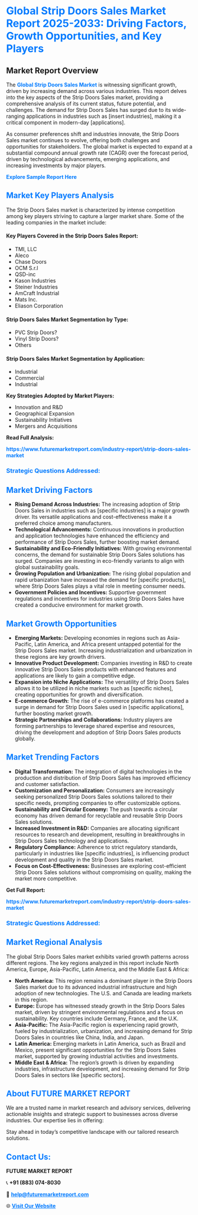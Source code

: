 <h1 style="color: #007BFF;">Global Strip Doors Sales Market Report 2025-2033: Driving Factors, Growth Opportunities, and Key Players</h1>

<section id="overview">
<h2>Market Report Overview</h2>
<p>The <a href="https://www.futuremarketreport.com/industry-report/strip-doors-sales-market" style="color: #007BFF; text-decoration: none;"><strong>Global Strip Doors Sales Market</strong></a> is witnessing significant growth, driven by increasing demand across various industries. This report delves into the key aspects of the Strip Doors Sales market, providing a comprehensive analysis of its current status, future potential, and challenges. The demand for Strip Doors Sales has surged due to its wide-ranging applications in industries such as [insert industries], making it a critical component in modern-day [applications].</p>
<p>As consumer preferences shift and industries innovate, the Strip Doors Sales market continues to evolve, offering both challenges and opportunities for stakeholders. The global market is expected to expand at a substantial compound annual growth rate (CAGR) over the forecast period, driven by technological advancements, emerging applications, and increasing investments by major players.</p>
</section>

<section id="overview">
<p><a href="https://www.futuremarketreport.com/request-sample/reportId=109593" style="color: #007BFF; text-decoration: none;"><strong>Explore Sample Report Here</strong></a></p>
</section>

<section id="key-players">
<h2 style="color: #007BFF;">Market Key Players Analysis</h2>
<p>The Strip Doors Sales market is characterized by intense competition among key players striving to capture a larger market share. Some of the leading companies in the market include:</p>
<h4>Key Players Covered in the Strip Doors Sales Report:</h4>
<ul><li>TMI, LLC</li><li>Aleco</li><li>Chase Doors</li><li>OCM S.r.l</li><li>QSD-inc</li><li>Kason Industries</li><li>Steiner Industries</li><li>AmCraft Industrial</li><li>Mats Inc.</li><li>Eliason Corporation</li></ul>
<h4>Strip Doors Sales Market Segmentation by Type:</h4>
<ul><li>PVC Strip Doors?</li><li>Vinyl Strip Doors?</li><li>Others</li></ul>

<h4>Strip Doors Sales Market Segmentation by Application:</h4>
<ul><li>Industrial</li><li>Commercial</li><li>Industrial</li></ul>
<p><strong>Key Strategies Adopted by Market Players:</strong></p>
<ul>
<li>Innovation and R&D</li>
<li>Geographical Expansion</li>
<li>Sustainability Initiatives</li>
<li>Mergers and Acquisitions</li>
</ul>
</section>

<section>
<p><strong>Read Full Analysis: </strong></p><a href="https://www.futuremarketreport.com/industry-report/strip-doors-sales-market" style="color: #007BFF; text-decoration: none;"><strong>https://www.futuremarketreport.com/industry-report/strip-doors-sales-market</strong></a>
<h3 style="color: #007BFF;">Strategic Questions Addressed:</h3>
</section>

<section id="driving-factors">
<h2 style="color: #007BFF;">Market Driving Factors</h2>
<ul>
<li><strong>Rising Demand Across Industries:</strong> The increasing adoption of Strip Doors Sales in industries such as [specific industries] is a major growth driver. Its versatile applications and cost-effectiveness make it a preferred choice among manufacturers.</li>
<li><strong>Technological Advancements:</strong> Continuous innovations in production and application technologies have enhanced the efficiency and performance of Strip Doors Sales, further boosting market demand.</li>
<li><strong>Sustainability and Eco-Friendly Initiatives:</strong> With growing environmental concerns, the demand for sustainable Strip Doors Sales solutions has surged. Companies are investing in eco-friendly variants to align with global sustainability goals.</li>
<li><strong>Growing Population and Urbanization:</strong> The rising global population and rapid urbanization have increased the demand for [specific products], where Strip Doors Sales plays a vital role in meeting consumer needs.</li>
<li><strong>Government Policies and Incentives:</strong> Supportive government regulations and incentives for industries using Strip Doors Sales have created a conducive environment for market growth.</li>
</ul>
</section>

<section id="growth-opportunities">
<h2 style="color: #007BFF;">Market Growth Opportunities</h2>
<ul>
<li><strong>Emerging Markets:</strong> Developing economies in regions such as Asia-Pacific, Latin America, and Africa present untapped potential for the Strip Doors Sales market. Increasing industrialization and urbanization in these regions are key growth drivers.</li>
<li><strong>Innovative Product Development:</strong> Companies investing in R&D to create innovative Strip Doors Sales products with enhanced features and applications are likely to gain a competitive edge.</li>
<li><strong>Expansion into Niche Applications:</strong> The versatility of Strip Doors Sales allows it to be utilized in niche markets such as [specific niches], creating opportunities for growth and diversification.</li>
<li><strong>E-commerce Growth:</strong> The rise of e-commerce platforms has created a surge in demand for Strip Doors Sales used in [specific applications], further boosting market growth.</li>
<li><strong>Strategic Partnerships and Collaborations:</strong> Industry players are forming partnerships to leverage shared expertise and resources, driving the development and adoption of Strip Doors Sales products globally.</li>
</ul>
</section>

<section id="trending-factors">
<h2 style="color: #007BFF;">Market Trending Factors</h2>
<ul>
<li><strong>Digital Transformation:</strong> The integration of digital technologies in the production and distribution of Strip Doors Sales has improved efficiency and customer satisfaction.</li>
<li><strong>Customization and Personalization:</strong> Consumers are increasingly seeking personalized Strip Doors Sales solutions tailored to their specific needs, prompting companies to offer customizable options.</li>
<li><strong>Sustainability and Circular Economy:</strong> The push towards a circular economy has driven demand for recyclable and reusable Strip Doors Sales solutions.</li>
<li><strong>Increased Investment in R&D:</strong> Companies are allocating significant resources to research and development, resulting in breakthroughs in Strip Doors Sales technology and applications.</li>
<li><strong>Regulatory Compliance:</strong> Adherence to strict regulatory standards, particularly in industries like [specific industries], is influencing product development and quality in the Strip Doors Sales market.</li>
<li><strong>Focus on Cost-Effectiveness:</strong> Businesses are exploring cost-efficient Strip Doors Sales solutions without compromising on quality, making the market more competitive.</li>
</ul>
</section>

<section>
<p><strong>Get Full Report: </strong></p><a href="https://www.futuremarketreport.com/industry-report/strip-doors-sales-market" style="color: #007BFF; text-decoration: none;"><strong>https://www.futuremarketreport.com/industry-report/strip-doors-sales-market</strong></a>
<h3 style="color: #007BFF;">Strategic Questions Addressed:</h3>
</section>


<section id="regional-analysis">
<h2 style="color: #007BFF;">Market Regional Analysis</h2>
<p>The global Strip Doors Sales market exhibits varied growth patterns across different regions. The key regions analyzed in this report include North America, Europe, Asia-Pacific, Latin America, and the Middle East & Africa:</p>
<ul>
<li><strong>North America:</strong> This region remains a dominant player in the Strip Doors Sales market due to its advanced industrial infrastructure and high adoption of new technologies. The U.S. and Canada are leading markets in this region.</li>
<li><strong>Europe:</strong> Europe has witnessed steady growth in the Strip Doors Sales market, driven by stringent environmental regulations and a focus on sustainability. Key countries include Germany, France, and the U.K.</li>
<li><strong>Asia-Pacific:</strong> The Asia-Pacific region is experiencing rapid growth, fueled by industrialization, urbanization, and increasing demand for Strip Doors Sales in countries like China, India, and Japan.</li>
<li><strong>Latin America:</strong> Emerging markets in Latin America, such as Brazil and Mexico, present significant opportunities for the Strip Doors Sales market, supported by growing industrial activities and investments.</li>
<li><strong>Middle East & Africa:</strong> The region’s growth is driven by expanding industries, infrastructure development, and increasing demand for Strip Doors Sales in sectors like [specific sectors].</li>
</ul>
</section>

<footer>
<h2 style="color: #007BFF;">About FUTURE MARKET REPORT</h2>
<p>We are a trusted name in market research and advisory services, delivering actionable insights and strategic support to businesses across diverse industries. Our expertise lies in offering:</p>

<p>Stay ahead in today’s competitive landscape with our tailored research solutions.</p>

<h2 style="color: #007BFF;">Contact Us:</h2>
<p><strong>FUTURE MARKET REPORT</strong></p>
<p>📞 <strong>+91 (883) 074-8030</strong></p>
<p>📧 <strong><a href="mailto:help@futuremarketreport.com" style="color: #007BFF;">help@futuremarketreport.com</a></strong></p>
<p>🌐 <strong><a href="https://www.futuremarketreport.com/" style="color: #007BFF;">Visit Our Website</a></strong></p>
</footer>